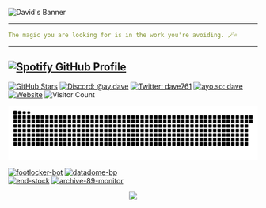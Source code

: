 ![David's Banner](https://github.com/user-attachments/assets/4d5a5d7e-0b1d-4ee9-a057-c3a11e7f0dd2)

--- 
```yaml
The magic you are looking for is in the work you're avoiding. 🪄⭐
```
---
[![Spotify GitHub Profile](https://spotify-github-profile.kittinanx.com/api/view?uid=david.raul.suter&cover_image=true&theme=natemoo-re&show_offline=true&background_color=868679&interchange=true&bar_color=868679&bar_color_cover=false)](https://open.spotify.com/user/david.raul.suter)
---
[![GitHub Stars](https://img.shields.io/github/stars/d-suter?color=868679)](https://github.com/d-suter)
[![Discord: @ay.dave](https://img.shields.io/badge/discord-%40ay.dave-868679)](https://discord.com/users/828936480952942593)
[![Twitter: dave761](https://img.shields.io/badge/twitter-%40dave761-868679)](https://twitter.com/dave761)
[![ayo.so: dave](https://img.shields.io/badge/bento.me-%40dave-868679)](https://bento.me/d-suter)
[![Website](https://img.shields.io/website-up-down-green-red/http/d-r.cc.svg?label=Website%20Status&color=868679)](https://d-r.cc)
![Visitor Count](https://visitor-badge.laobi.icu/badge?page_id=d-suter.d-suter&left_color=%23444444&right_color=%23868679)

<picture>
  <source media="(prefers-color-scheme: dark)" srcset="dist/snake-dark.svg" />
  <source media="(prefers-color-scheme: light)" srcset="dist/snake-light.svg" />
  <img alt="github-snake" src="dist/snake-light.svg" />
</picture>

[![footlocker-bot](https://github-readme-stats.vercel.app/api/pin/?username=d-suter&repo=footlocker-bot&theme=dark)](https://github.com/d-suter/footlocker-bot)
[![datadome-bp](https://github-readme-stats.vercel.app/api/pin/?username=d-suter&repo=datadome-bp&theme=dark)](https://github.com/d-suter/datadome-bp)<br/>
[![end-stock](https://github-readme-stats.vercel.app/api/pin/?username=d-suter&repo=end-stock&theme=dark)](https://github.com/d-suter/end-stock)
[![archive-89-monitor](https://github-readme-stats.vercel.app/api/pin/?username=d-suter&repo=archive-89-monitor&theme=dark)](https://github.com/d-suter/archive-89-monitor)

<p align="center">
  <a href="https://skillicons.dev">
    <img src="https://skillicons.dev/icons?i=bots,docker,figma,github,gitlab,js,php,py,ts,vercel,xd" />
  </a>
</p>
